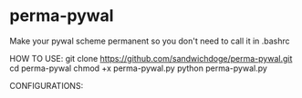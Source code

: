 # perma-pywal
Make your pywal scheme permanent so you don't need to call it in .bashrc

HOW TO USE:
git clone https://github.com/sandwichdoge/perma-pywal.git
cd perma-pywal
chmod +x perma-pywal.py
python perma-pywal.py

CONFIGURATIONS: